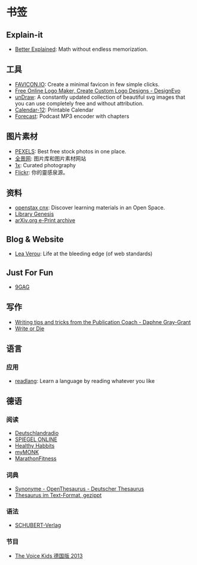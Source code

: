 # 书签

## Explain-it

* [Better Explained](https://betterexplained.com/): Math without endless memorization.

## 工具

* [FAVICON.IO](https://favicon.io/): Create a minimal favicon in few simple clicks.
* [Free Online Logo Maker, Create Custom Logo Designs - DesignEvo](https://www.designevo.com/)
* [unDraw](https://undraw.co/): A constantly updated collection of beautiful svg images that you can use completely free and without attribution.
* [Calendar-12](https://www.calendar-12.com): Printable Calendar
* [Forecast](https://overcast.fm/forecast): Podcast MP3 encoder with chapters

## 图片素材

* [PEXELS](https://www.pexels.com/): Best free stock photos in one place.
* [全景网](www.quanjing.com): 图片库和图片素材网站
* [1x](http://1x.com/): Curated photography
* [Flickr](www.flickr.com): 你的靈感泉源。

## 资料

* [openstax cnx](https://cnx.org/): Discover learning materials in an Open Space.
* [Library Genesis](http://libgen.io/)
* [arXiv.org e-Print archive](https://arxiv.org/)

## Blog & Website

* [Lea Verou](http://lea.verou.me/): Life at the bleeding edge (of web standards)

## Just For Fun

* [9GAG](https://9gag.com/)

## 写作

* [Writing tips and tricks from the Publication Coach - Daphne Gray-Grant](https://www.publicationcoach.com/)
* [Write or Die](https://writeordie.com/)

## 语言

### 应用

* [readlang](http://readlang.com/): Learn a language by reading whatever you like

## 德语

### 阅读

* [Deutschlandradio](http://www.deutschlandradio.de/)
* [SPIEGEL ONLINE](http://www.spiegel.de/)
* [Healthy Habbits](https://www.healthyhabits.de/artikel/)
* [myMONK](http://mymonk.de/)
* [MarathonFitness](https://www.marathonfitness.de/)

### 词典

* [Synonyme - OpenThesaurus - Deutscher Thesaurus](https://www.openthesaurus.de/)
* [Thesaurus im Text-Format, gezippt](https://www.openthesaurus.de/export/OpenThesaurus-Textversion.zip)

### 语法

* [SCHUBERT-Verlag](https://www.schubert-verlag.de/)

### 节目

* [The Voice Kids 德国版 2013](http://list.youku.com/show/id_za53a6752bd1011e2b356.html)
